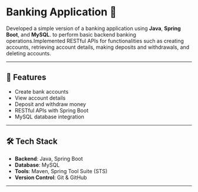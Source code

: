 # Banking Application 🏦

Developed a simple version of a banking application using  **Java**, **Spring Boot**, and **MySQL**. to perform basic backend banking operations.Implemented RESTful APIs for functionalities such as creating accounts, retrieving account details, making deposits and withdrawals, and deleting accounts.

---

## 🚀 Features

- Create bank accounts
- View account details
- Deposit and withdraw money
- RESTful APIs with Spring Boot
- MySQL database integration

---

## 🛠️ Tech Stack

- **Backend**: Java, Spring Boot
- **Database**: MySQL
- **Tools**: Maven, Spring Tool Suite (STS)
- **Version Control**: Git & GitHub

---

